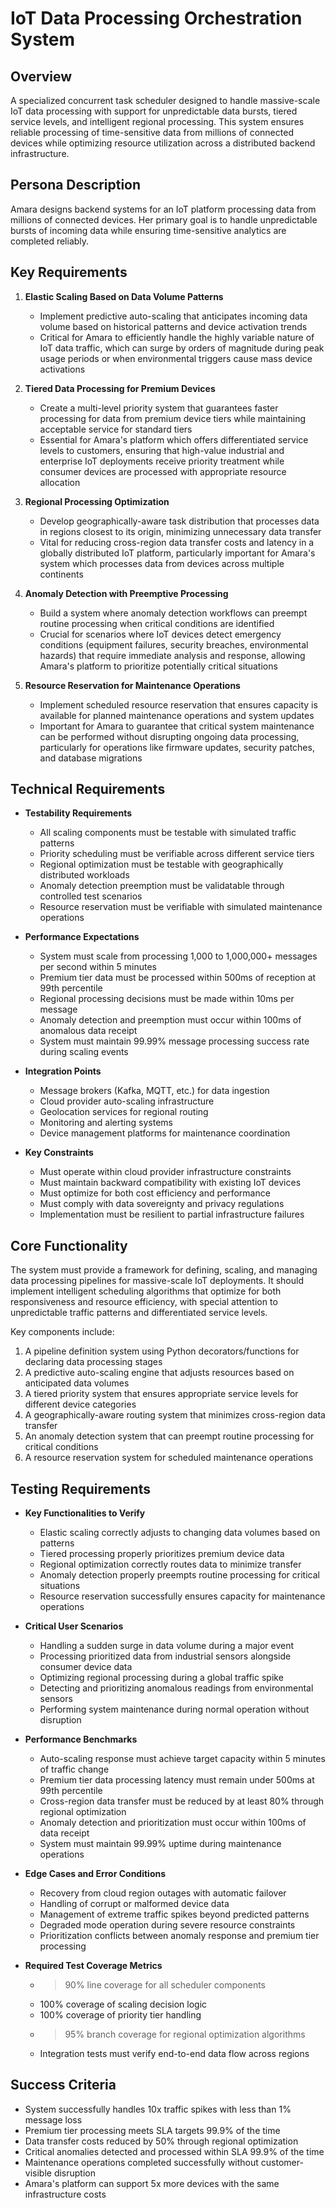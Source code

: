 # IoT Data Processing Orchestration System

## Overview
A specialized concurrent task scheduler designed to handle massive-scale IoT data processing with support for unpredictable data bursts, tiered service levels, and intelligent regional processing. This system ensures reliable processing of time-sensitive data from millions of connected devices while optimizing resource utilization across a distributed backend infrastructure.

## Persona Description
Amara designs backend systems for an IoT platform processing data from millions of connected devices. Her primary goal is to handle unpredictable bursts of incoming data while ensuring time-sensitive analytics are completed reliably.

## Key Requirements
1. **Elastic Scaling Based on Data Volume Patterns**
   - Implement predictive auto-scaling that anticipates incoming data volume based on historical patterns and device activation trends
   - Critical for Amara to efficiently handle the highly variable nature of IoT data traffic, which can surge by orders of magnitude during peak usage periods or when environmental triggers cause mass device activations

2. **Tiered Data Processing for Premium Devices**
   - Create a multi-level priority system that guarantees faster processing for data from premium device tiers while maintaining acceptable service for standard tiers
   - Essential for Amara's platform which offers differentiated service levels to customers, ensuring that high-value industrial and enterprise IoT deployments receive priority treatment while consumer devices are processed with appropriate resource allocation

3. **Regional Processing Optimization**
   - Develop geographically-aware task distribution that processes data in regions closest to its origin, minimizing unnecessary data transfer
   - Vital for reducing cross-region data transfer costs and latency in a globally distributed IoT platform, particularly important for Amara's system which processes data from devices across multiple continents

4. **Anomaly Detection with Preemptive Processing**
   - Build a system where anomaly detection workflows can preempt routine processing when critical conditions are identified
   - Crucial for scenarios where IoT devices detect emergency conditions (equipment failures, security breaches, environmental hazards) that require immediate analysis and response, allowing Amara's platform to prioritize potentially critical situations

5. **Resource Reservation for Maintenance Operations**
   - Implement scheduled resource reservation that ensures capacity is available for planned maintenance operations and system updates
   - Important for Amara to guarantee that critical system maintenance can be performed without disrupting ongoing data processing, particularly for operations like firmware updates, security patches, and database migrations

## Technical Requirements
- **Testability Requirements**
  - All scaling components must be testable with simulated traffic patterns
  - Priority scheduling must be verifiable across different service tiers
  - Regional optimization must be testable with geographically distributed workloads
  - Anomaly detection preemption must be validatable through controlled test scenarios
  - Resource reservation must be verifiable with simulated maintenance operations

- **Performance Expectations**
  - System must scale from processing 1,000 to 1,000,000+ messages per second within 5 minutes
  - Premium tier data must be processed within 500ms of reception at 99th percentile
  - Regional processing decisions must be made within 10ms per message
  - Anomaly detection and preemption must occur within 100ms of anomalous data receipt
  - System must maintain 99.99% message processing success rate during scaling events

- **Integration Points**
  - Message brokers (Kafka, MQTT, etc.) for data ingestion
  - Cloud provider auto-scaling infrastructure
  - Geolocation services for regional routing
  - Monitoring and alerting systems
  - Device management platforms for maintenance coordination

- **Key Constraints**
  - Must operate within cloud provider infrastructure constraints
  - Must maintain backward compatibility with existing IoT devices
  - Must optimize for both cost efficiency and performance
  - Must comply with data sovereignty and privacy regulations
  - Implementation must be resilient to partial infrastructure failures

## Core Functionality
The system must provide a framework for defining, scaling, and managing data processing pipelines for massive-scale IoT deployments. It should implement intelligent scheduling algorithms that optimize for both responsiveness and resource efficiency, with special attention to unpredictable traffic patterns and differentiated service levels.

Key components include:
1. A pipeline definition system using Python decorators/functions for declaring data processing stages
2. A predictive auto-scaling engine that adjusts resources based on anticipated data volumes
3. A tiered priority system that ensures appropriate service levels for different device categories
4. A geographically-aware routing system that minimizes cross-region data transfer
5. An anomaly detection system that can preempt routine processing for critical conditions
6. A resource reservation system for scheduled maintenance operations

## Testing Requirements
- **Key Functionalities to Verify**
  - Elastic scaling correctly adjusts to changing data volumes based on patterns
  - Tiered processing properly prioritizes premium device data
  - Regional optimization correctly routes data to minimize transfer
  - Anomaly detection properly preempts routine processing for critical situations
  - Resource reservation successfully ensures capacity for maintenance operations

- **Critical User Scenarios**
  - Handling a sudden surge in data volume during a major event
  - Processing prioritized data from industrial sensors alongside consumer device data
  - Optimizing regional processing during a global traffic spike
  - Detecting and prioritizing anomalous readings from environmental sensors
  - Performing system maintenance during normal operation without disruption

- **Performance Benchmarks**
  - Auto-scaling response must achieve target capacity within 5 minutes of traffic change
  - Premium tier data processing latency must remain under 500ms at 99th percentile
  - Cross-region data transfer must be reduced by at least 80% through regional optimization
  - Anomaly detection and prioritization must occur within 100ms of data receipt
  - System must maintain 99.99% uptime during maintenance operations

- **Edge Cases and Error Conditions**
  - Recovery from cloud region outages with automatic failover
  - Handling of corrupt or malformed device data
  - Management of extreme traffic spikes beyond predicted patterns
  - Degraded mode operation during severe resource constraints
  - Prioritization conflicts between anomaly response and premium tier processing

- **Required Test Coverage Metrics**
  - >90% line coverage for all scheduler components
  - 100% coverage of scaling decision logic
  - 100% coverage of priority tier handling
  - >95% branch coverage for regional optimization algorithms
  - Integration tests must verify end-to-end data flow across regions

## Success Criteria
- System successfully handles 10x traffic spikes with less than 1% message loss
- Premium tier processing meets SLA targets 99.9% of the time
- Data transfer costs reduced by 50% through regional optimization
- Critical anomalies detected and processed within SLA 99.9% of the time
- Maintenance operations completed successfully without customer-visible disruption
- Amara's platform can support 5x more devices with the same infrastructure costs